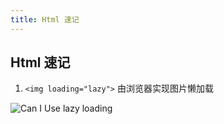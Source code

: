 ```yaml
---
title: Html 速记
---
```


## Html 速记

1. `<img loading="lazy">` 由浏览器实现图片懒加载

![Can I Use lazy loading](/images/lazy-loading.png)

